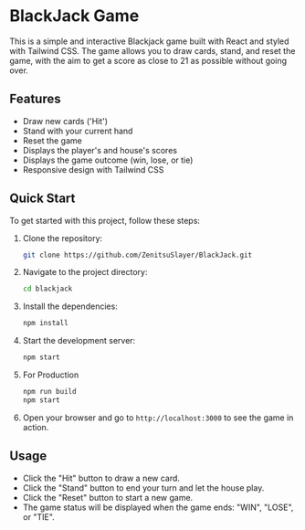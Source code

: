 # BlackJack Game
This is a simple and interactive Blackjack game built with React and styled with Tailwind CSS. The game allows you to draw cards, stand, and reset the game, with the aim to get a score as close to 21 as possible without going over.

## Features

- Draw new cards ('Hit')
- Stand with your current hand
- Reset the game
- Displays the player's and house's scores
- Displays the game outcome (win, lose, or tie)
- Responsive design with Tailwind CSS

## Quick Start

To get started with this project, follow these steps:

1. Clone the repository:

    ```bash
    git clone https://github.com/ZenitsuSlayer/BlackJack.git
    ```

2. Navigate to the project directory:

    ```bash
    cd blackjack
    ```

3. Install the dependencies:

    ```bash
    npm install
    ```

4. Start the development server:

    ```bash
    npm start
    ```
5. For Production

    ```bash
    npm run build
    npm start
    ```

5. Open your browser and go to `http://localhost:3000` to see the game in action.

## Usage

- Click the "Hit" button to draw a new card.
- Click the "Stand" button to end your turn and let the house play.
- Click the "Reset" button to start a new game.
- The game status will be displayed when the game ends: "WIN", "LOSE", or "TIE".